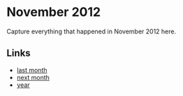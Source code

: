# November 2012

Capture everything that happened in November 2012 here.

## Links
- [last month](calendar/months/2012-10.md)
- [next month](calendar/months/2012-12.md)
- [year](calendar/years/2012.md)